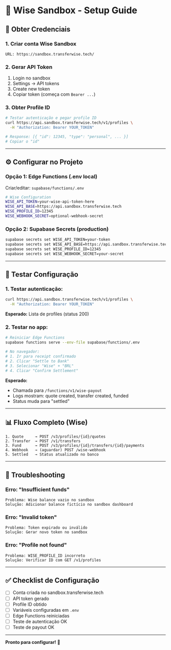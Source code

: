 # 🔧 Wise Sandbox - Setup Guide

## 📝 Obter Credenciais

### 1. Criar conta Wise Sandbox
```
URL: https://sandbox.transferwise.tech/
```

### 2. Gerar API Token
1. Login no sandbox
2. Settings → API tokens
3. Create new token
4. Copiar token (começa com `Bearer ...`)

### 3. Obter Profile ID
```bash
# Testar autenticação e pegar profile ID
curl https://api.sandbox.transferwise.tech/v1/profiles \
  -H "Authorization: Bearer YOUR_TOKEN"

# Response: [{ "id": 12345, "type": "personal", ... }]
# Copiar o "id"
```

---

## ⚙️ Configurar no Projeto

### Opção 1: Edge Functions (.env local)

Criar/editar: `supabase/functions/.env`

```bash
# Wise Configuration
WISE_API_TOKEN=your-wise-api-token-here
WISE_API_BASE=https://api.sandbox.transferwise.tech
WISE_PROFILE_ID=12345
WISE_WEBHOOK_SECRET=optional-webhook-secret
```

### Opção 2: Supabase Secrets (production)

```bash
supabase secrets set WISE_API_TOKEN=your-token
supabase secrets set WISE_API_BASE=https://api.sandbox.transferwise.tech
supabase secrets set WISE_PROFILE_ID=12345
supabase secrets set WISE_WEBHOOK_SECRET=your-secret
```

---

## 🧪 Testar Configuração

### 1. Testar autenticação:

```bash
curl https://api.sandbox.transferwise.tech/v1/profiles \
  -H "Authorization: Bearer YOUR_TOKEN"
```

**Esperado:** Lista de profiles (status 200)

### 2. Testar no app:

```bash
# Reiniciar Edge Functions
supabase functions serve --env-file supabase/functions/.env

# No navegador:
# 1. Ir para receipt confirmado
# 2. Clicar "Settle to Bank"
# 3. Selecionar "Wise" + "BRL"
# 4. Clicar "Confirm Settlement"
```

**Esperado:** 
- Chamada para `/functions/v1/wise-payout`
- Logs mostram: quote created, transfer created, funded
- Status muda para "settled"

---

## 📊 Fluxo Completo (Wise)

```
1. Quote     → POST /v3/profiles/{id}/quotes
2. Transfer  → POST /v1/transfers
3. Fund      → POST /v3/profiles/{id}/transfers/{id}/payments
4. Webhook   → (aguardar) POST /wise-webhook
5. Settled   → Status atualizado no banco
```

---

## 🐛 Troubleshooting

### Erro: "Insufficient funds"
```
Problema: Wise balance vazio no sandbox
Solução: Adicionar balance fictício no sandbox dashboard
```

### Erro: "Invalid token"
```
Problema: Token expirado ou inválido
Solução: Gerar novo token no sandbox
```

### Erro: "Profile not found"
```
Problema: WISE_PROFILE_ID incorreto
Solução: Verificar ID com GET /v1/profiles
```

---

## ✅ Checklist de Configuração

- [ ] Conta criada no sandbox.transferwise.tech
- [ ] API token gerado
- [ ] Profile ID obtido
- [ ] Variáveis configuradas em `.env`
- [ ] Edge Functions reiniciadas
- [ ] Teste de autenticação OK
- [ ] Teste de payout OK

---

**Pronto para configurar!** 🚀

